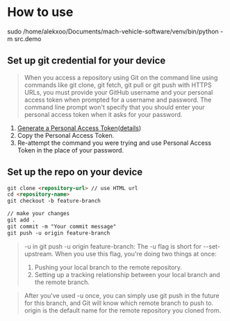 # How to use

sudo /home/alekxoo/Documents/mach-vehicle-software/venv/bin/python -m src.demo

## Set up git credential for your device
> When you access a repository using Git on the command line using commands like git clone, git fetch, git pull or git push with HTTPS URLs, you must provide your GitHub username and your personal access token when prompted for a username and password. The command line prompt won't specify that you should enter your personal access token when it asks for your password.

1. [Generate a Personal Access Token](https://github.com/settings/tokens)([details](https://docs.github.com/en/authentication/keeping-your-account-and-data-secure/managing-your-personal-access-tokens))
2. Copy the Personal Access Token.
3. Re-attempt the command you were trying and use Personal Access Token in the place of your password.


## Set up the repo on your device

```markdown
git clone <repository-url> // use HTML url
cd <repository-name>
git checkout -b feature-branch

// make your changes
git add .
git commit -m "Your commit message"
git push -u origin feature-branch
```

> -u in git push -u origin feature-branch:
> The -u flag is short for --set-upstream. When you use this flag, you're doing two things at once:
> 1. Pushing your local branch to the remote repository.
> 2. Setting up a tracking relationship between your local branch and the remote branch.

> After you've used -u once, you can simply use git push in the future for this branch, and Git will know which remote branch to push to.
> origin is the default name for the remote repository you cloned from.